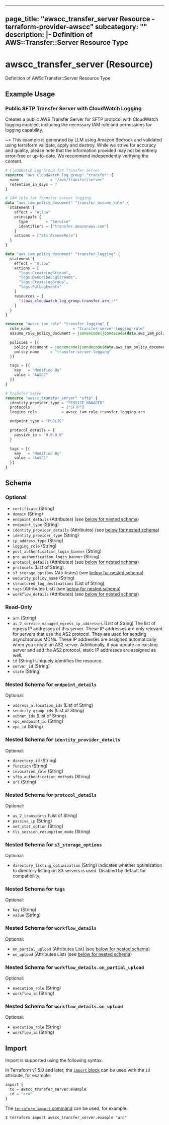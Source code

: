 
---
page_title: "awscc_transfer_server Resource - terraform-provider-awscc"
subcategory: ""
description: |-
  Definition of AWS::Transfer::Server Resource Type
---

# awscc_transfer_server (Resource)

Definition of AWS::Transfer::Server Resource Type

## Example Usage

### Public SFTP Transfer Server with CloudWatch Logging

Creates a public AWS Transfer Server for SFTP protocol with CloudWatch logging enabled, including the necessary IAM role and permissions for logging capability.

~> This example is generated by LLM using Amazon Bedrock and validated using terraform validate, apply and destroy. While we strive for accuracy and quality, please note that the information provided may not be entirely error-free or up-to-date. We recommend independently verifying the content.

```terraform
# CloudWatch Log Group for Transfer Server
resource "aws_cloudwatch_log_group" "transfer" {
  name              = "/aws/transfer/server"
  retention_in_days = 7
}

# IAM role for Transfer Server logging
data "aws_iam_policy_document" "transfer_assume_role" {
  statement {
    effect = "Allow"
    principals {
      type        = "Service"
      identifiers = ["transfer.amazonaws.com"]
    }
    actions = ["sts:AssumeRole"]
  }
}

data "aws_iam_policy_document" "transfer_logging" {
  statement {
    effect = "Allow"
    actions = [
      "logs:CreateLogStream",
      "logs:DescribeLogStreams",
      "logs:CreateLogGroup",
      "logs:PutLogEvents"
    ]
    resources = [
      "${aws_cloudwatch_log_group.transfer.arn}:*"
    ]
  }
}

resource "awscc_iam_role" "transfer_logging" {
  role_name                   = "transfer-server-logging-role"
  assume_role_policy_document = jsonencode(jsondecode(data.aws_iam_policy_document.transfer_assume_role.json))

  policies = [{
    policy_document = jsonencode(jsondecode(data.aws_iam_policy_document.transfer_logging.json))
    policy_name     = "transfer-server-logging"
  }]

  tags = [{
    key   = "Modified By"
    value = "AWSCC"
  }]
}

# Transfer Server
resource "awscc_transfer_server" "sftp" {
  identity_provider_type = "SERVICE_MANAGED"
  protocols              = ["SFTP"]
  logging_role           = awscc_iam_role.transfer_logging.arn

  endpoint_type = "PUBLIC"

  protocol_details = {
    passive_ip = "0.0.0.0"
  }

  tags = [{
    key   = "Modified By"
    value = "AWSCC"
  }]
}
```

<!-- schema generated by tfplugindocs -->
## Schema

### Optional

- `certificate` (String)
- `domain` (String)
- `endpoint_details` (Attributes) (see [below for nested schema](#nestedatt--endpoint_details))
- `endpoint_type` (String)
- `identity_provider_details` (Attributes) (see [below for nested schema](#nestedatt--identity_provider_details))
- `identity_provider_type` (String)
- `ip_address_type` (String)
- `logging_role` (String)
- `post_authentication_login_banner` (String)
- `pre_authentication_login_banner` (String)
- `protocol_details` (Attributes) (see [below for nested schema](#nestedatt--protocol_details))
- `protocols` (List of String)
- `s3_storage_options` (Attributes) (see [below for nested schema](#nestedatt--s3_storage_options))
- `security_policy_name` (String)
- `structured_log_destinations` (List of String)
- `tags` (Attributes List) (see [below for nested schema](#nestedatt--tags))
- `workflow_details` (Attributes) (see [below for nested schema](#nestedatt--workflow_details))

### Read-Only

- `arn` (String)
- `as_2_service_managed_egress_ip_addresses` (List of String) The list of egress IP addresses of this server. These IP addresses are only relevant for servers that use the AS2 protocol. They are used for sending asynchronous MDNs. These IP addresses are assigned automatically when you create an AS2 server. Additionally, if you update an existing server and add the AS2 protocol, static IP addresses are assigned as well.
- `id` (String) Uniquely identifies the resource.
- `server_id` (String)
- `state` (String)

<a id="nestedatt--endpoint_details"></a>
### Nested Schema for `endpoint_details`

Optional:

- `address_allocation_ids` (List of String)
- `security_group_ids` (List of String)
- `subnet_ids` (List of String)
- `vpc_endpoint_id` (String)
- `vpc_id` (String)


<a id="nestedatt--identity_provider_details"></a>
### Nested Schema for `identity_provider_details`

Optional:

- `directory_id` (String)
- `function` (String)
- `invocation_role` (String)
- `sftp_authentication_methods` (String)
- `url` (String)


<a id="nestedatt--protocol_details"></a>
### Nested Schema for `protocol_details`

Optional:

- `as_2_transports` (List of String)
- `passive_ip` (String)
- `set_stat_option` (String)
- `tls_session_resumption_mode` (String)


<a id="nestedatt--s3_storage_options"></a>
### Nested Schema for `s3_storage_options`

Optional:

- `directory_listing_optimization` (String) Indicates whether optimization to directory listing on S3 servers is used. Disabled by default for compatibility.


<a id="nestedatt--tags"></a>
### Nested Schema for `tags`

Optional:

- `key` (String)
- `value` (String)


<a id="nestedatt--workflow_details"></a>
### Nested Schema for `workflow_details`

Optional:

- `on_partial_upload` (Attributes List) (see [below for nested schema](#nestedatt--workflow_details--on_partial_upload))
- `on_upload` (Attributes List) (see [below for nested schema](#nestedatt--workflow_details--on_upload))

<a id="nestedatt--workflow_details--on_partial_upload"></a>
### Nested Schema for `workflow_details.on_partial_upload`

Optional:

- `execution_role` (String)
- `workflow_id` (String)


<a id="nestedatt--workflow_details--on_upload"></a>
### Nested Schema for `workflow_details.on_upload`

Optional:

- `execution_role` (String)
- `workflow_id` (String)

## Import

Import is supported using the following syntax:

In Terraform v1.5.0 and later, the [`import` block](https://developer.hashicorp.com/terraform/language/import) can be used with the `id` attribute, for example:

```terraform
import {
  to = awscc_transfer_server.example
  id = "arn"
}
```

The [`terraform import` command](https://developer.hashicorp.com/terraform/cli/commands/import) can be used, for example:

```shell
$ terraform import awscc_transfer_server.example "arn"
```
